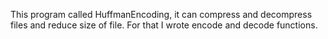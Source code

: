 This program called HuffmanEncoding, it can compress and decompress files and reduce size of file. For that I wrote encode and decode functions. 
